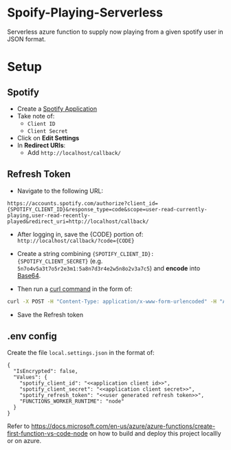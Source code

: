 # Spoify-Playing-Serverless

Serverless azure function to supply now playing from a given spotify user in JSON format.

# Setup

## Spotify

* Create a [Spotify Application](https://developer.spotify.com/dashboard/applications)
* Take note of:
    * `Client ID`
    * `Client Secret`
* Click on **Edit Settings**
* In **Redirect URIs**:
    * Add `http://localhost/callback/`

## Refresh Token

* Navigate to the following URL:

```
https://accounts.spotify.com/authorize?client_id={SPOTIFY_CLIENT_ID}&response_type=code&scope=user-read-currently-playing,user-read-recently-played&redirect_uri=http://localhost/callback/
```

* After logging in, save the {CODE} portion of: `http://localhost/callback/?code={CODE}`

* Create a string combining `{SPOTIFY_CLIENT_ID}:{SPOTIFY_CLIENT_SECRET}` (e.g. `5n7o4v5a3t7o5r2e3m1:5a8n7d3r4e2w5n8o2v3a7c5`) and **encode** into [Base64](https://base64.io/).

* Then run a [curl command](https://httpie.org/run) in the form of:
```sh
curl -X POST -H "Content-Type: application/x-www-form-urlencoded" -H "Authorization: Basic {BASE64}" -d "grant_type=authorization_code&redirect_uri=http://localhost/callback/&code={CODE}" https://accounts.spotify.com/api/token
```

* Save the Refresh token

## .env config

Create the file ```local.settings.json``` in the format of:
```
{
  "IsEncrypted": false,
  "Values": {
    "spotify_client_id": "<<application client id>>",
    "spotify_client_secret": "<<application client secret>>",
    "spotify_refresh_token": "<<user generated refresh token>>",
    "FUNCTIONS_WORKER_RUNTIME": "node"
  }
}
```

Refer to https://docs.microsoft.com/en-us/azure/azure-functions/create-first-function-vs-code-node on how to build and deploy this project locallly or on azure.
